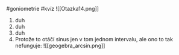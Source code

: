 #goniometrie #kvíz 
![[Otazka14.png]]
1. duh
2. duh
3. duh
4. Protože to otáčí sinus jen v tom jednom intervalu, ale ono to tak nefunguje:
   ![[geogebra_arcsin.png]]